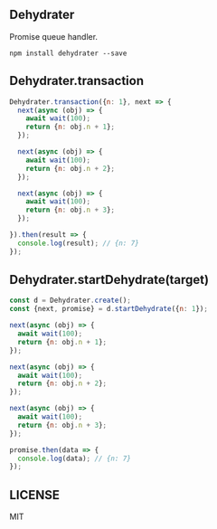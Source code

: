 ## Dehydrater

Promise queue handler.

```
npm install dehydrater --save
```

## Dehydrater.transaction

```js
Dehydrater.transaction({n: 1}, next => {
  next(async (obj) => {
    await wait(100);
    return {n: obj.n + 1};
  });

  next(async (obj) => {
    await wait(100);
    return {n: obj.n + 2};
  });

  next(async (obj) => {
    await wait(100);
    return {n: obj.n + 3};
  });

}).then(result => {
  console.log(result); // {n: 7}
});
```

## Dehydrater.startDehydrate(target)

```js
const d = Dehydrater.create();
const {next, promise} = d.startDehydrate({n: 1});

next(async (obj) => {
  await wait(100);
  return {n: obj.n + 1};
});

next(async (obj) => {
  await wait(100);
  return {n: obj.n + 2};
});

next(async (obj) => {
  await wait(100);
  return {n: obj.n + 3};
});

promise.then(data => {
  console.log(data); // {n: 7}
});
```

## LICENSE

MIT
